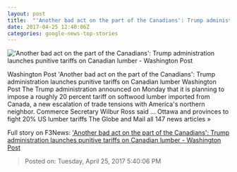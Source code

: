 ```yaml
---
layout: post
title:  "'Another bad act on the part of the Canadians': Trump administration launches punitive tariffs on Canadian lumber - Washington Post"
date: 2017-04-25 12:40:06Z
categories: google-news-top-stories
---
```


!['Another bad act on the part of the Canadians': Trump administration launches punitive tariffs on Canadian lumber - Washington Post](https://img.washingtonpost.com/rf/image_1484w/2010-2019/WashingtonPost/2012/11/20/Business/Images/515486486.jpg)

Washington Post 'Another bad act on the part of the Canadians': Trump administration launches punitive tariffs on Canadian lumber Washington Post The Trump administration announced on Monday that it is planning to impose a roughly 20 percent tariff on softwood lumber imported from Canada, a new escalation of trade tensions with America's northern neighbor. Commerce Secretary Wilbur Ross said ... Ottawa and provinces to fight 20% US lumber tariffs The Globe and Mail all 147 news articles »


Full story on F3News: ['Another bad act on the part of the Canadians': Trump administration launches punitive tariffs on Canadian lumber - Washington Post](http://www.f3nws.com/n/W4mtvB)

> Posted on: Tuesday, April 25, 2017 5:40:06 PM
